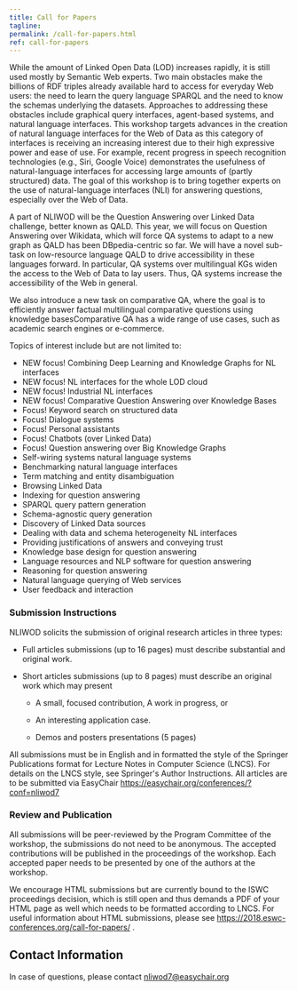 ```yaml
---
title: Call for Papers
tagline: 
permalink: /call-for-papers.html
ref: call-for-papers
---
```


While the amount of Linked Open Data (LOD) increases rapidly, it is still used mostly by Semantic Web experts. Two main obstacles make the billions of RDF triples already available hard to access for everyday Web users: the need to learn the query language SPARQL and the need to know the schemas underlying the datasets. Approaches to addressing these obstacles include graphical query interfaces, agent-based systems, and natural language interfaces. This workshop targets advances in the creation of natural language interfaces for the Web of Data as this category of interfaces is receiving an increasing interest due to their high expressive power and ease of use. For example, recent progress in speech recognition technologies (e.g., Siri, Google Voice) demonstrates the usefulness of natural-language interfaces for accessing large amounts of (partly structured) data. The goal of this workshop is to bring together experts on the use of natural-language interfaces (NLI) for answering questions, especially over the Web of Data.

A part of NLIWOD will be the Question Answering over Linked Data challenge, better known as QALD. This year, we will focus on Question Answering over Wikidata, which will force QA systems to adapt to a new graph as QALD has been DBpedia-centric so far. We will have a novel sub-task on low-resource language QALD to drive accessibility in these languages forward. In particular, QA systems over multilingual KGs widen the access to the Web of Data to lay users. Thus, QA systems increase the accessibility of the Web in general.

We also introduce a new task on comparative QA, where the goal is to efficiently answer factual multilingual comparative questions using knowledge basesComparative QA has a wide range of use cases, such as academic search engines or e-commerce. 

Topics of interest include but are not limited to:
* NEW focus! Combining Deep Learning and Knowledge Graphs for NL interfaces
* NEW focus! NL interfaces for the whole LOD cloud
* NEW focus! Industrial NL interfaces
* NEW focus! Comparative Question Answering over Knowledge Bases 
* Focus! Keyword search on structured data
* Focus! Dialogue systems
* Focus! Personal assistants
* Focus! Chatbots (over Linked Data)
* Focus! Question answering over Big Knowledge Graphs
* Self-wiring systems natural language systems
* Benchmarking natural language interfaces
* Term matching and entity disambiguation
* Browsing Linked Data
* Indexing for question answering
* SPARQL query pattern generation
* Schema-agnostic query generation
* Discovery of Linked Data sources
* Dealing with data and schema heterogeneity NL interfaces
* Providing justifications of answers and conveying trust
* Knowledge base design for question answering
* Language resources and NLP software for question answering
* Reasoning for question answering
* Natural language querying of Web services
* User feedback and interaction

### Submission Instructions

NLIWOD solicits the submission of original research articles in three types:

* Full articles submissions (up to 16 pages) must describe substantial and original work.

* Short articles submissions (up to 8 pages) must describe an original work which may present

  - A small, focused contribution, A work in progress, or

  - An interesting application case.

  - Demos and posters presentations (5 pages)

All submissions must be in English and in formatted the style of the Springer Publications format for Lecture Notes in Computer Science (LNCS). For details on the LNCS style, see Springer's Author Instructions. All articles are to be submitted via EasyChair https://easychair.org/conferences/?conf=nliwod7

### Review and Publication

All submissions will be peer-reviewed by the Program Committee of the workshop, the submissions do not need to be anonymous. The accepted contributions will be published in the proceedings of the workshop. Each accepted paper needs to be presented by one of the authors at the workshop. 

We encourage HTML submissions but are currently bound to the ISWC proceedings decision, which is still open and thus demands a PDF of your HTML page as well which needs to be formatted according to LNCS. For useful information about HTML submissions, please see https://2018.eswc-conferences.org/call-for-papers/ .

## Contact Information

In case of questions, please contact nliwod7@easychair.org 

